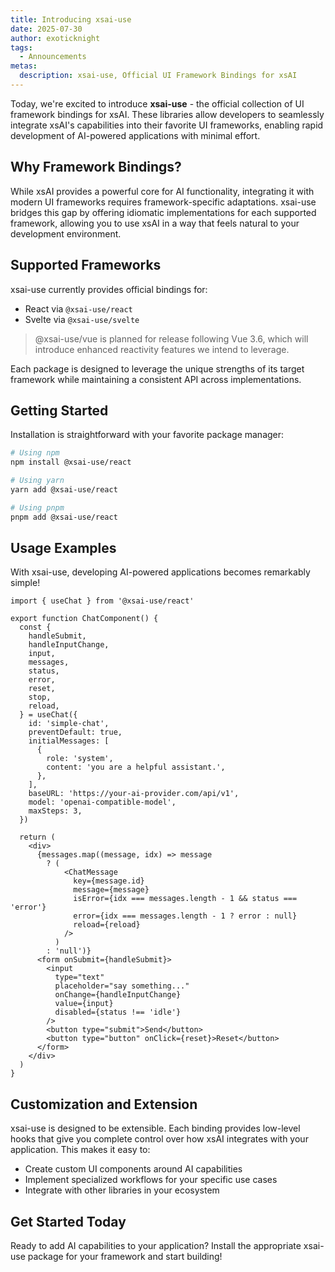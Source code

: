 ```yaml
---
title: Introducing xsai-use
date: 2025-07-30
author: exoticknight
tags:
  - Announcements
metas:
  description: xsai-use, Official UI Framework Bindings for xsAI
---
```


Today, we're excited to introduce **xsai-use** - the official collection of UI framework bindings for xsAI. These libraries allow developers to seamlessly integrate xsAI's capabilities into their favorite UI frameworks, enabling rapid development of AI-powered applications with minimal effort.

## Why Framework Bindings?

While xsAI provides a powerful core for AI functionality, integrating it with modern UI frameworks requires framework-specific adaptations. xsai-use bridges this gap by offering idiomatic implementations for each supported framework, allowing you to use xsAI in a way that feels natural to your development environment.

## Supported Frameworks

xsai-use currently provides official bindings for:

- React via `@xsai-use/react`
- Svelte via `@xsai-use/svelte`

> @xsai-use/vue is planned for release following Vue 3.6, which will introduce enhanced reactivity features we intend to leverage.

Each package is designed to leverage the unique strengths of its target framework while maintaining a consistent API across implementations.

## Getting Started

Installation is straightforward with your favorite package manager:

```bash
# Using npm
npm install @xsai-use/react

# Using yarn
yarn add @xsai-use/react

# Using pnpm
pnpm add @xsai-use/react
```

## Usage Examples

With xsai-use, developing AI-powered applications becomes remarkably simple!

```tsx
import { useChat } from '@xsai-use/react'

export function ChatComponent() {
  const {
    handleSubmit,
    handleInputChange,
    input,
    messages,
    status,
    error,
    reset,
    stop,
    reload,
  } = useChat({
    id: 'simple-chat',
    preventDefault: true,
    initialMessages: [
      {
        role: 'system',
        content: 'you are a helpful assistant.',
      },
    ],
    baseURL: 'https://your-ai-provider.com/api/v1',
    model: 'openai-compatible-model',
    maxSteps: 3,
  })

  return (
    <div>
      {messages.map((message, idx) => message
        ? (
            <ChatMessage
              key={message.id}
              message={message}
              isError={idx === messages.length - 1 && status === 'error'}
              error={idx === messages.length - 1 ? error : null}
              reload={reload}
            />
          )
        : 'null')}
      <form onSubmit={handleSubmit}>
        <input
          type="text"
          placeholder="say something..."
          onChange={handleInputChange}
          value={input}
          disabled={status !== 'idle'}
        />
        <button type="submit">Send</button>
        <button type="button" onClick={reset}>Reset</button>
      </form>
    </div>
  )
}
```

## Customization and Extension

xsai-use is designed to be extensible. Each binding provides low-level hooks that give you complete control over how xsAI integrates with your application. This makes it easy to:

- Create custom UI components around AI capabilities
- Implement specialized workflows for your specific use cases
- Integrate with other libraries in your ecosystem

## Get Started Today

Ready to add AI capabilities to your application? Install the appropriate xsai-use package for your framework and start building!
